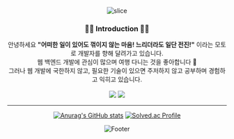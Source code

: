<div align="center">

  ![slice](https://capsule-render.vercel.app/api?type=slice&color=auto&height=200&text=Hi%20there👋&fontAlign=80&rotate=13&fontAlignY=25&desc=yerim's%20GitHub&descAlign=70.&descAlignY=44)
  


<h3 align="center">👩‍💻 Introduction 👩‍💻</h3>
  안녕하세요 <strong>"어떠한 일이 있어도 꺾이지 않는 마음! 느리더라도 일단 전진!"</strong> 이라는 모토로 개발자를 향해 달려가고 있습니다.<br>
  웹 백엔드 개발에 관심이 많으며 여행 다니는 것을 좋아합니다 🛫<br>
  그러나 웹 개발에 국한하지 않고, 필요한 기술이 있으면 주저하지 않고 공부하며 경험하고 익히고 있습니다.
  <br>
  <br>
<a href="https://velog.io/@yaelim6"><img src="https://img.shields.io/badge/Velog-3DDC84?style=flat-square&logo=Blogger&logoColor=white"/></a>
  <a href="mailto:syl1602@naver.com"><img src="https://img.shields.io/badge/Email-D0A9F5?style=flat-square&logo=Naver&logoColor=white&link=mailto:syl1602@naver.com"/></a>
  
  <hr>
  
[![Anurag's GitHub stats](https://github-readme-stats.vercel.app/api?username=SunYerim&hide_title=true&show_icons=true&include_all_commits=true&disable_animations=true&theme=vue)](https://github.com/anuraghazra/github-readme-stats) [![Solved.ac Profile](http://mazassumnida.wtf/api/v2/generate_badge?boj=yaelim6)](https://solved.ac/yaelim6/)


  ![Footer](https://capsule-render.vercel.app/api?type=waving&color=auto&height=200&section=footer)
</div>


<!--![Top Langs](https://github-readme-stats.vercel.app/api/top-langs/?username=SunYerim&layout=compact&theme=tokyonight)--->

<!---
SunYerim/SunYerim is a ✨ special ✨ repository because its `README.md` (this file) appears on your GitHub profile.
You can click the Preview link to take a look at your changes.
--->
